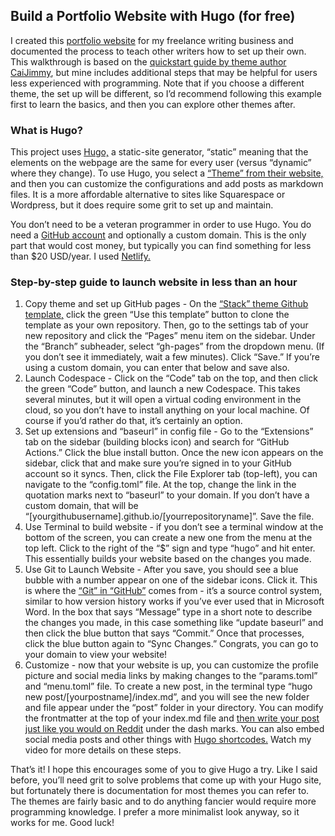 ## Build a Portfolio Website with Hugo (for free)

I created this [portfolio website](jwcaterine.com) for my freelance writing business and documented the process to teach other writers how to set up their own. This walkthrough is based on the [quickstart guide by theme author CaiJimmy](https://github.com/CaiJimmy/hugo-theme-stack-starter), but mine includes additional steps that may be helpful for users less experienced with programming. Note that if you choose a different theme, the set up will be different, so I’d recommend following this example first to learn the basics, and then you can explore other themes after.

### What is Hugo?

This project uses [Hugo,](https://www.youtube.com/watch?v=0RKpf3rK57I) a static-site generator, “static” meaning that the elements on the webpage are the same for every user (versus “dynamic” where they change). To use Hugo, you select a [“Theme” from their website,](https://themes.gohugo.io/) and then you can customize the configurations and add posts as markdown files. It is a more affordable alternative to sites like Squarespace or Wordpress, but it does require some grit to set up and maintain.

You don’t need to be a veteran programmer in order to use Hugo. You do need a [GitHub account](https://docs.github.com/en/get-started/onboarding/getting-started-with-your-github-account) and optionally a custom domain. This is the only part that would cost money, but typically you can find something for less than $20 USD/year. I used [Netlify.](https://docs.netlify.com/domains-https/netlify-dns/domain-registration/)

### Step-by-step guide to launch website in less than an hour

1. Copy theme and set up GitHub pages - On the [“Stack” theme Github template,](https://github.com/CaiJimmy/hugo-theme-stack-starter) click the green “Use this template” button to clone the template as your own repository. Then, go to the settings tab of your new repository and click the “Pages” menu item on the sidebar. Under the “Branch” subheader, select “gh-pages” from the dropdown menu. (If you don’t see it immediately, wait a few minutes). Click “Save.” If you’re using a custom domain, you can enter that below and save also.
2. Launch Codespace - Click on the “Code” tab on the top, and then click the green “Code” button, and launch a new Codespace. This takes several minutes, but it will open a virtual coding environment in the cloud, so you don’t have to install anything on your local machine. Of course if you’d rather do that, it’s certainly an option.
3. Set up extensions and “baseurl” in config file - Go to the “Extensions” tab on the sidebar (building blocks icon) and search for “GitHub Actions.” Click the blue install button. Once the new icon appears on the sidebar, click that and make sure you’re signed in to your GitHub account so it syncs. Then, click the File Explorer tab (top-left), you can navigate to the “config.toml” file. At the top, change the link in the quotation marks next to “baseurl” to your domain. If you don’t have a custom domain, that will be “[yourgithubusername].github.io/[yourrepositoryname]”. Save the file.
4. Use Terminal to build website - if you don’t see a terminal window at the bottom of the screen, you can create a new one from the menu at the top left. Click to the right of the “$” sign and type “hugo” and hit enter. This essentially builds your website based on the changes you made.
5. Use Git to Launch Website - After you save, you should see a blue bubble with a number appear on one of the sidebar icons. Click it. This is where the [“Git” in “GitHub”](https://www.youtube.com/watch?v=hwP7WQkmECE) comes from - it’s a source control system, similar to how version history works if you’ve ever used that in Microsoft Word. In the box that says “Message” type in a short note to describe the changes you made, in this case something like “update baseurl” and then click the blue button that says “Commit.” Once that processes, click the blue button again to “Sync Changes.” Congrats, you can go to your domain to view your website!
6. Customize - now that your website is up, you can customize the profile picture and social media links by making changes to the “params.toml” and “menu.toml” file. To create a new post, in the terminal type “hugo new post/[yourpostname]/index.md”, and you will see the new folder and file appear under the “post” folder in your directory. You can modify the frontmatter at the top of your index.md file and [then write your post just like you would on Reddit](https://www.markdownguide.org/) under the dash marks. You can also embed social media posts and other things with [Hugo shortcodes.](https://gohugo.io/content-management/shortcodes/) Watch my video for more details on these steps.

That’s it! I hope this encourages some of you to give Hugo a try. Like I said before, you’ll need grit to solve problems that come up with your Hugo site, but fortunately there is documentation for most themes you can refer to. The themes are fairly basic and to do anything fancier would require more programming knowledge. I prefer a more minimalist look anyway, so it works for me. Good luck!

